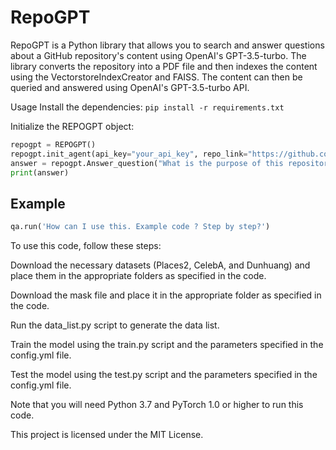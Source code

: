 
# RepoGPT
RepoGPT is a Python library that allows you to search and answer questions about a GitHub repository's content using OpenAI's GPT-3.5-turbo. The library converts the repository into a PDF file and then indexes the content using the VectorstoreIndexCreator and FAISS. The content can then be queried and answered using OpenAI's GPT-3.5-turbo API.



Usage
Install the dependencies:
```pip install -r requirements.txt```

Initialize the REPOGPT object:
```python
repogpt = REPOGPT()
repogpt.init_agent(api_key="your_api_key", repo_link="https://github.com/user/repo")
answer = repogpt.Answer_question("What is the purpose of this repository?")
print(answer)

```
## Example
```python
qa.run('How can I use this. Example code ? Step by step?')
```

To use this code, follow these steps:

Download the necessary datasets (Places2, CelebA, and Dunhuang) and place them in the appropriate folders as specified in the code.

Download the mask file and place it in the appropriate folder as specified in the code.

Run the data_list.py script to generate the data list.

Train the model using the train.py script and the parameters specified in the config.yml file.

Test the model using the test.py script and the parameters specified in the config.yml file.

Note that you will need Python 3.7 and PyTorch 1.0 or higher to run this code.


This project is licensed under the MIT License.



